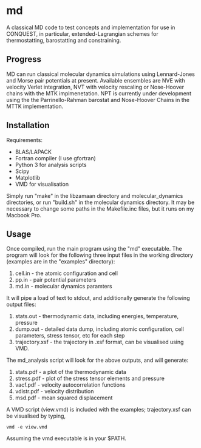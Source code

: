 # md
A classical MD code to test concepts and implementation for use in CONQUEST, in particular, extended-Lagrangian schemes for
thermostatting, barostatting and constraining.

## Progress

MD can run classical molecular dynamics simulations using Lennard-Jones and Morse pair potentials at present. Available 
ensembles are NVE with velocity Verlet integration, NVT with velocity rescaling or Nose-Hoover chains with the MTK
implmenetation. NPT is currently under development using the the Parrinello-Rahman barostat and Nose-Hoover Chains in the
MTTK implementation.

## Installation

Requirements:
* BLAS/LAPACK
* Fortran compiler (I use gfortran)
* Python 3 for analysis scripts
* Scipy
* Matplotlib
* VMD for visualisation

Simply run "make" in the libzamaan directory and molecular_dynamics directories, or run "build.sh" in the molecular dynamics
directory. It may be necessary to change some paths in the Makefile.inc files, but it runs on my Macbook Pro.

## Usage

Once compiled, run the main program using the "md" executable. The program will look for the following three input files in 
the working directory (examples are in the "examples" directory):
1. cell.in - the atomic configuration and cell
2. pp.in - pair potential parameters
3. md.in - molecular dynamics paramters

It will pipe a load of text to stdout, and additionally generate the following output files:
1. stats.out - thermodynamic data, including energies, temperature, pressure
2. dump.out - detailed data dump, including atomic configuration, cell parameters, stress tensor, etc for each step
3. trajectory.xsf - the trajectory in .xsf format, can be visualised using VMD.

The md_analysis script will look for the above outputs, and will generate:
1. stats.pdf - a plot of the thermodynamic data
2. stress.pdf - plot of the stress tensor elements and pressure
3. vacf.pdf - velocity autocorrelation functions
4. vdistr.pdf - velocity distribution
5. msd.pdf - mean squared displacement

A VMD script (view.vmd) is included with the examples; trajectory.xsf can be visualised by typing,

```
vmd -e view.vmd
```

Assuming the vmd executable is in your $PATH.
